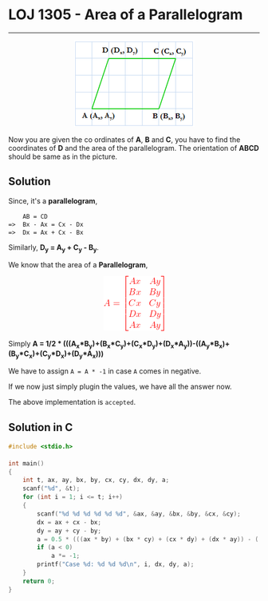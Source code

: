 # LOJ 1305 - Area of a Parallelogram
---
<p align = "center"><img src="1305problem.png"></p>

Now you are given the co ordinates of __A__, __B__ and __C__, you have to find the coordinates of __D__ and the area of the parallelogram. The orientation of __ABCD__ should be same as in the picture.

## Solution

Since, it's a __parallelogram__, 
```
    AB = CD
=>  Bx - Ax = Cx - Dx
=>  Dx = Ax + Cx - Bx
```
Similarly, __D<sub>y</sub> = A<sub>y</sub> + C<sub>y</sub> - B<sub>y</sub>__.


We know that the area of a __Parallelogram__, 

<p align = "center"><img src="Formula.png"></p>


Simply __A = 1/2 * (((A<sub>x</sub>*B<sub>y</sub>)+(B<sub>x</sub>*C<sub>y</sub>)+(C<sub>x</sub>*D<sub>y</sub>)+(D<sub>x</sub>*A<sub>y</sub>))-((A<sub>y</sub>*B<sub>x</sub>)+(B<sub>y</sub>*C<sub>x</sub>)+(C<sub>y</sub>*D<sub>x</sub>)+(D<sub>y</sub>*A<sub>x</sub>)))__

We have to assign `A = A * -1` in case `A` comes in negative.

If we now just simply plugin the values, we have all the answer now.

The above implementation is `accepted`.

## Solution in C
```c
#include <stdio.h>

int main()
{
    int t, ax, ay, bx, by, cx, cy, dx, dy, a;
    scanf("%d", &t);
    for (int i = 1; i <= t; i++)
    {
        scanf("%d %d %d %d %d %d", &ax, &ay, &bx, &by, &cx, &cy);
        dx = ax + cx - bx;
        dy = ay + cy - by;
        a = 0.5 * (((ax * by) + (bx * cy) + (cx * dy) + (dx * ay)) - ((ay * bx) + (by * cx) + (cy * dx) + (dy * ax)));
        if (a < 0)
            a *= -1;
        printf("Case %d: %d %d %d\n", i, dx, dy, a);
    }
    return 0;
}
```
